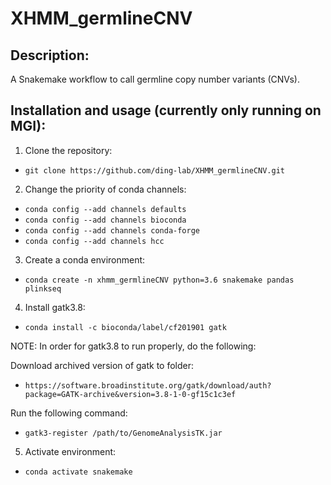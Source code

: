 # XHMM_germlineCNV

## Description:
A Snakemake workflow to call germline copy number variants (CNVs).

## Installation and usage (currently only running on MGI):

1. Clone the repository: 
- `git clone https://github.com/ding-lab/XHMM_germlineCNV.git`

2. Change the priority of conda channels:

- `conda config --add channels defaults`
- `conda config --add channels bioconda`
- `conda config --add channels conda-forge`
- `conda config --add channels hcc`

3. Create a conda environment: 
- `conda create -n xhmm_germlineCNV python=3.6 snakemake pandas plinkseq`
 
4. Install gatk3.8:
- `conda install -c bioconda/label/cf201901 gatk`

NOTE: In order for gatk3.8 to run properly, do the following:

Download archived version of gatk to folder:
- `https://software.broadinstitute.org/gatk/download/auth?package=GATK-archive&version=3.8-1-0-gf15c1c3ef`

Run the following command:
- `gatk3-register /path/to/GenomeAnalysisTK.jar`

5. Activate environment: 
- `conda activate snakemake`


